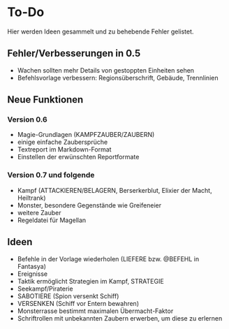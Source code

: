 # To-Do

Hier werden Ideen gesammelt und zu behebende Fehler gelistet.

## Fehler/Verbesserungen in 0.5

- Wachen sollten mehr Details von gestoppten Einheiten sehen
- Befehlsvorlage verbessern: Regionsüberschrift, Gebäude, Trennlinien

## Neue Funktionen

### Version 0.6

- Magie-Grundlagen (KAMPFZAUBER/ZAUBERN)
- einige einfache Zaubersprüche
- Textreport im Markdown-Format
- Einstellen der erwünschten Reportformate

### Version 0.7 und folgende

- Kampf (ATTACKIEREN/BELAGERN, Berserkerblut, Elixier der Macht, Heiltrank)
- Monster, besondere Gegenstände wie Greifeneier
- weitere Zauber
- Regeldatei für Magellan

## Ideen

- Befehle in der Vorlage wiederholen (LIEFERE bzw. @BEFEHL in Fantasya)
- Ereignisse
- Taktik ermöglicht Strategien im Kampf, STRATEGIE
- Seekampf/Piraterie
- SABOTIERE (Spion versenkt Schiff)
- VERSENKEN (Schiff vor Entern bewahren)
- Monsterrasse bestimmt maximalen Übermacht-Faktor
- Schriftrollen mit unbekannten Zaubern erwerben, um diese zu erlernen
